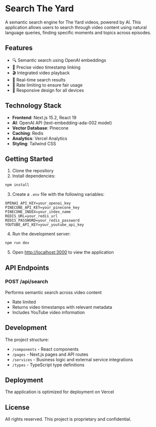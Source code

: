 # Search The Yard

A semantic search engine for The Yard videos, powered by AI. This application allows users to search through video content using natural language queries, finding specific moments and topics across episodes.

## Features

- 🔍 Semantic search using OpenAI embeddings
- 🎯 Precise video timestamp linking
- 🎬 Integrated video playback
- 🚀 Real-time search results
- 🔄 Rate limiting to ensure fair usage
- 📱 Responsive design for all devices

## Technology Stack

- **Frontend**: Next.js 15.2, React 19
- **AI**: OpenAI API (text-embedding-ada-002 model)
- **Vector Database**: Pinecone
- **Caching**: Redis
- **Analytics**: Vercel Analytics
- **Styling**: Tailwind CSS

## Getting Started

1. Clone the repository
2. Install dependencies:
```bash
npm install
```

3. Create a `.env` file with the following variables:
```env
OPENAI_API_KEY=your_openai_key
PINECONE_API_KEY=your_pinecone_key
PINECONE_INDEX=your_index_name
REDIS_URL=your_redis_url
REDIS_PASSWORD=your_redis_password
YOUTUBE_API_KEY=your_youtube_api_key
```

4. Run the development server:
```bash
npm run dev
```

5. Open [http://localhost:3000](http://localhost:3000) to view the application

## API Endpoints

### POST /api/search
Performs semantic search across video content
- Rate limited
- Returns video timestamps with relevant metadata
- Includes YouTube video information

## Development

The project structure:
- `/components` - React components
- `/pages` - Next.js pages and API routes
- `/services` - Business logic and external service integrations
- `/types` - TypeScript type definitions

## Deployment

The application is optimized for deployment on Vercel

## License

All rights reserved. This project is proprietary and confidential.
